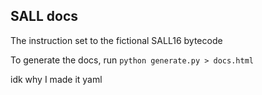 ## SALL docs
The instruction set to the fictional SALL16 bytecode

To generate the docs, run `python generate.py > docs.html`

idk why I made it yaml
